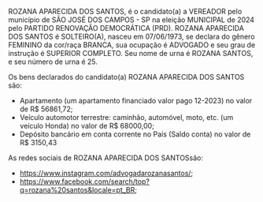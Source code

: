ROZANA APARECIDA DOS SANTOS, é o candidato(a) a VEREADOR pelo município de SÃO JOSÉ DOS CAMPOS - SP na eleição MUNICIPAL de 2024 pelo PARTIDO RENOVAÇÃO DEMOCRÁTICA (PRD). ROZANA APARECIDA DOS SANTOS é SOLTEIRO(A), nasceu em 07/06/1973, se declara do gênero FEMININO da cor/raça BRANCA, sua ocupação é ADVOGADO e seu grau de instrução é SUPERIOR COMPLETO. Seu nome de urna é ROZANA SANTOS, e seu número de urna é 25.

Os bens declarados do candidato(a) ROZANA APARECIDA DOS SANTOS são: 
- Apartamento (um apartamento financiado valor pago 12-2023) no valor de R$ 56861,72;
- Veículo automotor terrestre: caminhão, automóvel, moto, etc. (um veículo Honda) no valor de R$ 68000,00;
- Depósito bancário em conta corrente no País (Saldo conta) no valor de R$ 3150,43

As redes sociais de ROZANA APARECIDA DOS SANTOSsão:
- https://www.instagram.com/advogadarozanasantos/;
- https://www.facebook.com/search/top?q=rozana%20santos&locale=pt_BR;